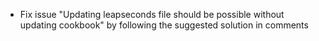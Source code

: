 - Fix issue "Updating leapseconds file should be possible without updating cookbook" by following the suggested solution in comments
